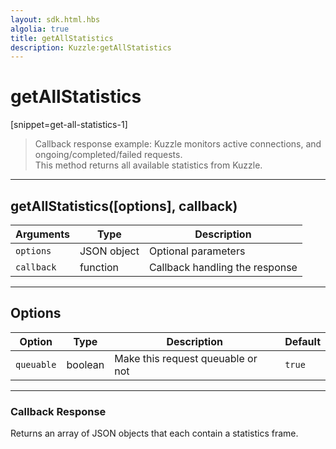 ```yaml
---
layout: sdk.html.hbs
algolia: true
title: getAllStatistics
description: Kuzzle:getAllStatistics
---
```

  

# getAllStatistics
[snippet=get-all-statistics-1]
> Callback response example:
Kuzzle monitors active connections, and ongoing/completed/failed requests.  
This method returns all available statistics from Kuzzle.

---

## getAllStatistics([options], callback)

| Arguments | Type | Description |
|---------------|---------|----------------------------------------|
| ``options`` | JSON object | Optional parameters |
| ``callback`` | function | Callback handling the response |

---

## Options

| Option | Type | Description | Default |
|---------------|---------|----------------------------------------|---------|
| ``queuable`` | boolean | Make this request queuable or not  | ``true`` |

---

### Callback Response

Returns an array of JSON objects that each contain a statistics frame.

